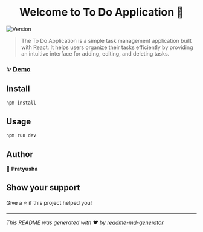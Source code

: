 <h1 align="center">Welcome to To Do Application 👋</h1>
<p>
  <img alt="Version" src="https://img.shields.io/badge/version-0.0.0-blue.svg?cacheSeconds=2592000" />
</p>

> The To Do Application is a simple task management application built with React. It helps users organize their tasks efficiently by providing an intuitive interface for adding, editing, and deleting tasks.

### ✨ [Demo](https://pratyusha-todo-app.netlify.app/)

## Install

```sh
npm install
```

## Usage

```sh
npm run dev
```

## Author

👤 **Pratyusha**


## Show your support

Give a ⭐️ if this project helped you!

***
_This README was generated with ❤️ by [readme-md-generator](https://github.com/kefranabg/readme-md-generator)_